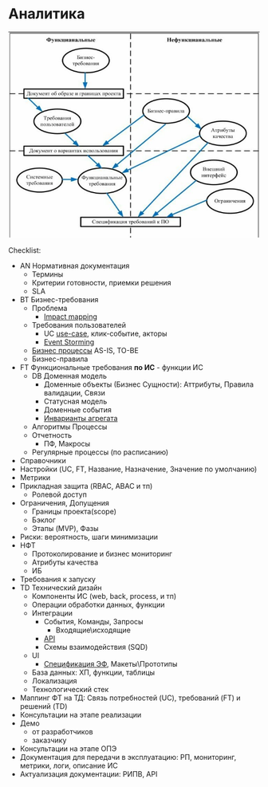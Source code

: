 # Аналитика

![ФТ-НФТ](../img/ba/ft-nft.jpg)

Checklist:

- AN Нормативная документация
  - Термины
  - Критерии готовности, приемки решения
  - SLA
- BT Бизнес-требования
  - Проблема
    - [Impact mapping](../analytic/ba.md#карта-влияния-impact-mapping)
  - Требования пользователей
    - UC [use-case](../analytic/ba.md#use-case-uc-сценарии-использования), клик-событие, акторы
    - [Event Storming](../arch/pattern/system.design/event.storming.md)
  - [Бизнес процессы](../analytic/ba.md#бизнес-процесс-бп) AS-IS, TO-BE
  - Бизнес-правила
- FT Функциональные требования __по ИС__ - функции ИС
  - DB Доменная модель
    - Доменные объекты (Бизнес Сущности): Аттрибуты, Правила валидации, Связи
    - Статусная модель
    - Доменные события
    - [Инварианты агрегата](../arch/pattern/system.design/ddd.md#агрегат-aggregate-root)
  - Алгоритмы Процессы
  - Отчетность
    - ПФ, Макросы
  - Регулярные процессы (по расписанию)
- Справочники
- Настройки (UC, FT, Название, Назначение, Значение по умолчанию)
- Метрики
- Прикладная защита (RBAC, ABAC и тп)
  - Ролевой доступ
- Ограничения, Допущения
  - Границы проекта(scope)
  - Бэклог
  - Этапы (MVP), Фазы
- Риски: вероятность, шаги минимизации
- НФТ
  - Протоколирование и бизнес мониторинг
  - Атрибуты качества
  - ИБ
- Требования к запуску
- TD Технический дизайн
  - Компоненты ИС (web, back, process, и тп)
  - Операции обработки данных, функции
  - Интеграции
    - События, Команды, Запросы
      - Входящие\исходящие
    - [API](../api/api.md)
    - Схемы взаимодействия (SQD)
  - UI
    - [Спецификация ЭФ](../analytic/ba.md#ui-эф), Макеты\Прототипы
  - База данных: ХП, функции, таблицы
  - Локализация
  - Технологический стек
- Маппинг ФТ на ТД: Связь потребностей (UC), требований (FT) и решений (TD)
- Консультации на этапе реализации
- Демо
  - от разработчиков
  - заказчику
- Консультации на этапе ОПЭ
- Документация для передачи в эксплуатацию: РП, мониторинг, метрики, логи, описание ИС
- Актуализация документации: РИПВ, API
